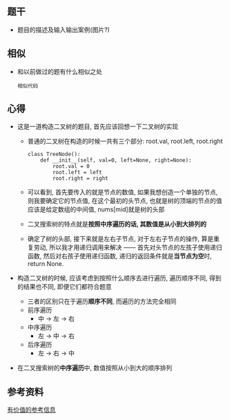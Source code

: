 ## 题干

* 题目的描述及输入输出案例(图片?)



## 相似

* 和以前做过的题有什么相似之处

  ```
  相似代码
  ```

  

## 心得

* 这是一道构造二叉树的题目, 首先应该回想一下二叉树的实现

  * 普通的二叉树在构造的时候一共有三个部分: root.val, root.left, root.right

    ```
    class TreeNode():
    	def __init__(self, val=0, left=None, right=None):
    		root.val = 0
    		root.left = left
    		root.right = right
    ```

  * 可以看到, 首先要传入的就是节点的数值, 如果我想创造一个单独的节点, 则我要确定它的节点值, 在这个最初的头节点, 也就是树的顶端的节点的值应该是给定数组的中间值, nums[mid]就是树的头部
  * 二叉搜索树的特点就是**按照中序遍历的话, 其数值是从小到大排列的**
  * 确定了树的头部, 接下来就是左右子节点, 对于左右子节点的操作, 算是重复劳动, 所以我才用递归调用来解决 —— 首先对头节点的左孩子使用递归函数, 然后对右孩子使用递归函数, 递归的返回条件就是**当节点为空**时, return None.

  

* 构造二叉树的时候, 应该考虑到按照什么顺序去进行遍历, 遍历顺序不同, 得到的结果也不同, 即便它们都符合题意

  * 三者的区别只在于遍历**顺序不同**, 而遍历的方法完全相同
  * 前序遍历
    * 中 -> 左 -> 右
  * 中序遍历
    * 左 -> 中 -> 右
  * 后序遍历
    * 左 -> 右 -> 中

* 在二叉搜索树的**中序遍历**中, 数值按照从小到大的顺序排列



## 参考资料

[有价值的参考信息](https://leetcode-cn.com/)